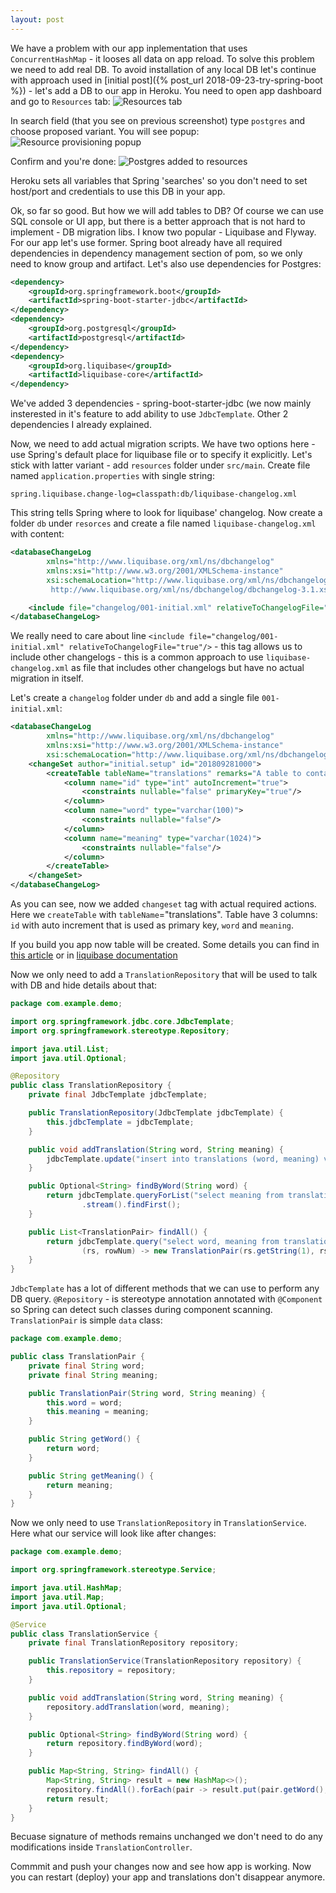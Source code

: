 ```yaml
---
layout: post
---
```

We have a problem with our app inplementation that uses `ConcurrentHashMap` - it looses all data on app reload.
To solve this problem we need to add real DB. To avoid installation of any local DB let's continue with approach used in [initial post]({% post_url 2018-09-23-try-spring-boot %}) - let's add a DB to our app in Heroku. You need to open app dashboard and go to `Resources` tab: 
![Resources tab](/assets/img/1-Resources-1.png)

In search field (that you see on previous screenshot) type `postgres` and choose proposed variant. You will see popup:
![Resource provisioning popup](/assets/img/2-Resources-provision.png)

Confirm and you're done:
![Postgres added to resources](/assets/img/3-Resources-provision-done.png)

Heroku sets all variables that Spring 'searches' so you don't need to set host/port and credentials to use this DB in your app.

Ok, so far so good. But how we will add tables to DB? Of course we can use SQL console or UI app, but there is a better approach that is not hard to implement - DB migration libs. I know two popular - Liquibase and Flyway. For our app let's use former. Spring boot already have all required dependencies in dependency management section of pom, so we only need to know group and artifact. Let's also use dependencies for Postgres:
```xml
<dependency>
    <groupId>org.springframework.boot</groupId>
    <artifactId>spring-boot-starter-jdbc</artifactId>
</dependency>
<dependency>
    <groupId>org.postgresql</groupId>
    <artifactId>postgresql</artifactId>
</dependency>
<dependency>
    <groupId>org.liquibase</groupId>
    <artifactId>liquibase-core</artifactId>
</dependency>
```

We've added 3 dependencies - spring-boot-starter-jdbc (we now mainly insterested in it's feature to add ability to use `JdbcTemplate`. Other 2 dependencies I already explained.

Now, we need to add actual migration scripts. We have two options here - use Spring's default place for liquibase file or to specify it explicitly. Let's stick with latter variant - add `resources` folder under `src/main`. Create file named `application.properties` with single string:
```
spring.liquibase.change-log=classpath:db/liquibase-changelog.xml
```
This string tells Spring where to look for liquibase' changelog. Now create a folder `db` under `resorces` and create a file named `liquibase-changelog.xml` with content:
```xml
<databaseChangeLog
        xmlns="http://www.liquibase.org/xml/ns/dbchangelog"
        xmlns:xsi="http://www.w3.org/2001/XMLSchema-instance"
        xsi:schemaLocation="http://www.liquibase.org/xml/ns/dbchangelog
         http://www.liquibase.org/xml/ns/dbchangelog/dbchangelog-3.1.xsd">

    <include file="changelog/001-initial.xml" relativeToChangelogFile="true"/>
</databaseChangeLog>
```

We really need to care about line `<include file="changelog/001-initial.xml" relativeToChangelogFile="true"/>` - this tag allows us to include other changelogs - this is a common approach to use `liquibase-changelog.xml` as file that includes other changelogs but have no actual migration in itself.

Let's create a `changelog` folder under `db` and add a single file `001-initial.xml`:
```xml
<databaseChangeLog
        xmlns="http://www.liquibase.org/xml/ns/dbchangelog"
        xmlns:xsi="http://www.w3.org/2001/XMLSchema-instance"
        xsi:schemaLocation="http://www.liquibase.org/xml/ns/dbchangelog http://www.liquibase.org/xml/ns/dbchangelog/dbchangelog-3.1.xsd">
    <changeSet author="initial.setup" id="201809281000">
        <createTable tableName="translations" remarks="A table to contain all the translations">
            <column name="id" type="int" autoIncrement="true">
                <constraints nullable="false" primaryKey="true"/>
            </column>
            <column name="word" type="varchar(100)">
                <constraints nullable="false"/>
            </column>
            <column name="meaning" type="varchar(1024)">
                <constraints nullable="false"/>
            </column>
        </createTable>
    </changeSet>
</databaseChangeLog>
```

As you can see, now we added `changeset` tag with actual required actions. Here we `createTable` with `tableName`="translations". Table have 3 columns: `id` with auto increment that is used as primary key, `word` and `meaning`.

If you build you app now table will be created. Some details you can find in [this article](https://medium.com/@harittweets/evolving-your-database-using-spring-boot-and-liquibase-844fcd7931da) or in [liquibase documentation](http://www.liquibase.org/documentation/index.html)

Now we only need to add a `TranslationRepository` that will be used to talk with DB and hide details about that:
```java
package com.example.demo;

import org.springframework.jdbc.core.JdbcTemplate;
import org.springframework.stereotype.Repository;

import java.util.List;
import java.util.Optional;

@Repository
public class TranslationRepository {
    private final JdbcTemplate jdbcTemplate;

    public TranslationRepository(JdbcTemplate jdbcTemplate) {
        this.jdbcTemplate = jdbcTemplate;
    }

    public void addTranslation(String word, String meaning) {
        jdbcTemplate.update("insert into translations (word, meaning) values (?,?)", word, meaning);
    }

    public Optional<String> findByWord(String word) {
        return jdbcTemplate.queryForList("select meaning from translations where word=?", String.class, word)
                .stream().findFirst();
    }

    public List<TranslationPair> findAll() {
        return jdbcTemplate.query("select word, meaning from translations",
                (rs, rowNum) -> new TranslationPair(rs.getString(1), rs.getString(2)));
    }
}
```

`JdbcTemplate` has a lot of different methods that we can use to perform any DB query. `@Repository` - is stereotype annotation annotated with `@Component` so Spring can detect such classes during component scanning. `TranslationPair` is simple `data` class:
```java
package com.example.demo;

public class TranslationPair {
    private final String word;
    private final String meaning;

    public TranslationPair(String word, String meaning) {
        this.word = word;
        this.meaning = meaning;
    }

    public String getWord() {
        return word;
    }

    public String getMeaning() {
        return meaning;
    }
}
```

Now we only need to use `TranslationRepository` in `TranslationService`. Here what our service will look like after changes:
```java
package com.example.demo;

import org.springframework.stereotype.Service;

import java.util.HashMap;
import java.util.Map;
import java.util.Optional;

@Service
public class TranslationService {
    private final TranslationRepository repository;

    public TranslationService(TranslationRepository repository) {
        this.repository = repository;
    }

    public void addTranslation(String word, String meaning) {
        repository.addTranslation(word, meaning);
    }

    public Optional<String> findByWord(String word) {
        return repository.findByWord(word);
    }

    public Map<String, String> findAll() {
        Map<String, String> result = new HashMap<>();
        repository.findAll().forEach(pair -> result.put(pair.getWord(), pair.getMeaning()));
        return result;
    }
}
```

Becuase signature of methods remains unchanged we don't need to do any modifications inside `TranslationController`.

Commmit and push your changes now and see how app is working. Now you can restart (deploy) your app and translations don't disappear anymore.
